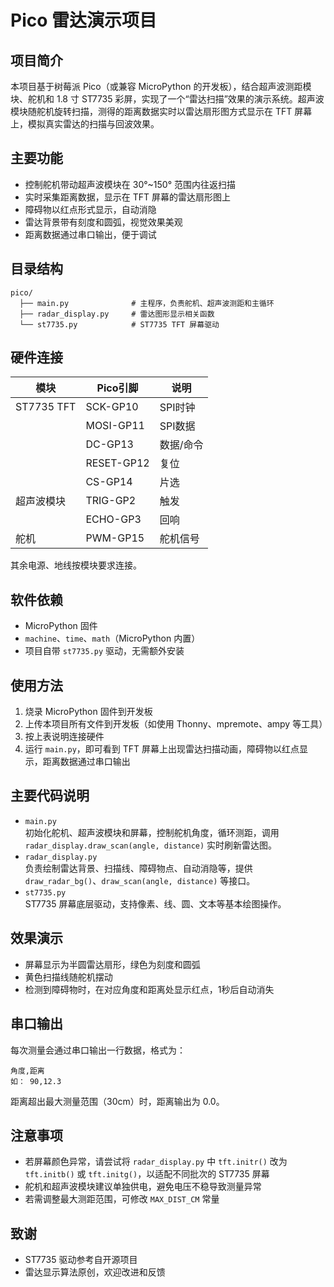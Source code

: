 # Pico 雷达演示项目

## 项目简介

本项目基于树莓派 Pico（或兼容 MicroPython 的开发板），结合超声波测距模块、舵机和 1.8 寸 ST7735 彩屏，实现了一个“雷达扫描”效果的演示系统。超声波模块随舵机旋转扫描，测得的距离数据实时以雷达扇形图方式显示在 TFT 屏幕上，模拟真实雷达的扫描与回波效果。

## 主要功能

- 控制舵机带动超声波模块在 30°~150° 范围内往返扫描
- 实时采集距离数据，显示在 TFT 屏幕的雷达扇形图上
- 障碍物以红点形式显示，自动消隐
- 雷达背景带有刻度和圆弧，视觉效果美观
- 距离数据通过串口输出，便于调试

## 目录结构

```text
pico/
  ├── main.py              # 主程序，负责舵机、超声波测距和主循环
  ├── radar_display.py     # 雷达图形显示相关函数
  └── st7735.py            # ST7735 TFT 屏幕驱动
```

## 硬件连接

| 模块         | Pico引脚 | 说明         |
| ------------ | -------- | ------------ |
| ST7735 TFT   | SCK-GP10 | SPI时钟      |
|              | MOSI-GP11| SPI数据      |
|              | DC-GP13  | 数据/命令    |
|              | RESET-GP12| 复位        |
|              | CS-GP14  | 片选         |
| 超声波模块   | TRIG-GP2 | 触发         |
|              | ECHO-GP3 | 回响         |
| 舵机         | PWM-GP15 | 舵机信号     |

其余电源、地线按模块要求连接。

## 软件依赖

- MicroPython 固件
- `machine`、`time`、`math`（MicroPython 内置）
- 项目自带 `st7735.py` 驱动，无需额外安装

## 使用方法

1. 烧录 MicroPython 固件到开发板
2. 上传本项目所有文件到开发板（如使用 Thonny、mpremote、ampy 等工具）
3. 按上表说明连接硬件
4. 运行 `main.py`，即可看到 TFT 屏幕上出现雷达扫描动画，障碍物以红点显示，距离数据通过串口输出

## 主要代码说明

- `main.py`  
  初始化舵机、超声波模块和屏幕，控制舵机角度，循环测距，调用 `radar_display.draw_scan(angle, distance)` 实时刷新雷达图。
- `radar_display.py`  
  负责绘制雷达背景、扫描线、障碍物点、自动消隐等，提供 `draw_radar_bg()`、`draw_scan(angle, distance)` 等接口。
- `st7735.py`  
  ST7735 屏幕底层驱动，支持像素、线、圆、文本等基本绘图操作。

## 效果演示

- 屏幕显示为半圆雷达扇形，绿色为刻度和圆弧
- 黄色扫描线随舵机摆动
- 检测到障碍物时，在对应角度和距离处显示红点，1秒后自动消失

## 串口输出

每次测量会通过串口输出一行数据，格式为：

```
角度,距离
如： 90,12.3
```

距离超出最大测量范围（30cm）时，距离输出为 0.0。

## 注意事项

- 若屏幕颜色异常，请尝试将 `radar_display.py` 中 `tft.initr()` 改为 `tft.initb()` 或 `tft.initg()`，以适配不同批次的 ST7735 屏幕
- 舵机和超声波模块建议单独供电，避免电压不稳导致测量异常
- 若需调整最大测距范围，可修改 `MAX_DIST_CM` 常量

## 致谢

- ST7735 驱动参考自开源项目
- 雷达显示算法原创，欢迎改进和反馈 
